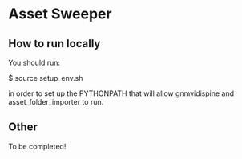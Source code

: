 Asset Sweeper
=============

How to run locally
------------------

You should run:

 \$ source setup_env.sh
 
in order to set up the PYTHONPATH that will allow gnmvidispine and asset_folder_importer to run.

Other
-----

To be completed!